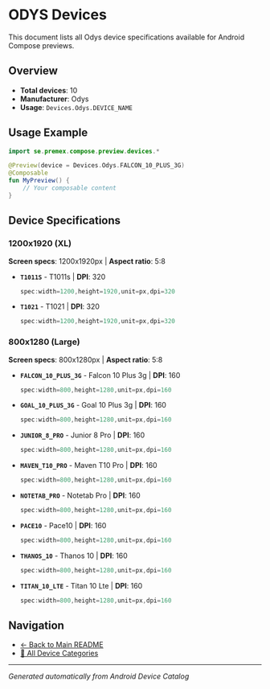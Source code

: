 # ODYS Devices

This document lists all Odys device specifications available for Android Compose previews.

## Overview

- **Total devices**: 10
- **Manufacturer**: Odys
- **Usage**: `Devices.Odys.DEVICE_NAME`

## Usage Example

```kotlin
import se.premex.compose.preview.devices.*

@Preview(device = Devices.Odys.FALCON_10_PLUS_3G)
@Composable
fun MyPreview() {
    // Your composable content
}
```

## Device Specifications

### 1200x1920 (XL)

**Screen specs**: 1200x1920px | **Aspect ratio**: 5:8

- **`T1011S`** - T1011s | **DPI**: 320
  ```kotlin
  spec:width=1200,height=1920,unit=px,dpi=320
  ```

- **`T1021`** - T1021 | **DPI**: 320
  ```kotlin
  spec:width=1200,height=1920,unit=px,dpi=320
  ```

### 800x1280 (Large)

**Screen specs**: 800x1280px | **Aspect ratio**: 5:8

- **`FALCON_10_PLUS_3G`** - Falcon 10 Plus 3g | **DPI**: 160
  ```kotlin
  spec:width=800,height=1280,unit=px,dpi=160
  ```

- **`GOAL_10_PLUS_3G`** - Goal 10 Plus 3g | **DPI**: 160
  ```kotlin
  spec:width=800,height=1280,unit=px,dpi=160
  ```

- **`JUNIOR_8_PRO`** - Junior 8 Pro | **DPI**: 160
  ```kotlin
  spec:width=800,height=1280,unit=px,dpi=160
  ```

- **`MAVEN_T10_PRO`** - Maven T10 Pro | **DPI**: 160
  ```kotlin
  spec:width=800,height=1280,unit=px,dpi=160
  ```

- **`NOTETAB_PRO`** - Notetab Pro | **DPI**: 160
  ```kotlin
  spec:width=800,height=1280,unit=px,dpi=160
  ```

- **`PACE10`** - Pace10 | **DPI**: 160
  ```kotlin
  spec:width=800,height=1280,unit=px,dpi=160
  ```

- **`THANOS_10`** - Thanos 10 | **DPI**: 160
  ```kotlin
  spec:width=800,height=1280,unit=px,dpi=160
  ```

- **`TITAN_10_LTE`** - Titan 10 Lte | **DPI**: 160
  ```kotlin
  spec:width=800,height=1280,unit=px,dpi=160
  ```

## Navigation

- [← Back to Main README](../../README.md)
- [📱 All Device Categories](../README.md)

---
*Generated automatically from Android Device Catalog*
